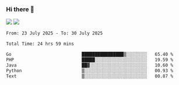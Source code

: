 ### Hi there 👋️

![](https://komarev.com/ghpvc/?username=Loner1024)
![](https://hit.yhype.me/github/profile?account_id=20189164)

<!--START_SECTION:waka-->

```txt
From: 23 July 2025 - To: 30 July 2025

Total Time: 24 hrs 59 mins

Go                           ████████████████▒░░░░░░░░   65.40 %
PHP                          █████░░░░░░░░░░░░░░░░░░░░   19.59 %
Java                         ██▓░░░░░░░░░░░░░░░░░░░░░░   10.60 %
Python                       ▒░░░░░░░░░░░░░░░░░░░░░░░░   00.93 %
Text                         ▒░░░░░░░░░░░░░░░░░░░░░░░░   00.87 %
```

<!--END_SECTION:waka-->



